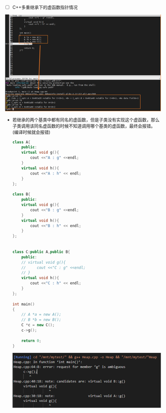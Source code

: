 



- [ ] C++多重继承下的虚函数指针情况

![C++指针](https://raw.githubusercontent.com/redisread/Image/master/Windowsimage-20210303101013072.png)

- 若继承的两个基类中都有同名的虚函数，但是子类没有实现这个虚函数，那么子类调用该同名虚函数的时候不知道调用哪个基类的虚函数，最终会报错。(编译时候就会报错)

  ```cpp
  class A{
      public:
      virtual void g(){
          cout <<"A : g" <<endl;
      }
      virtual void h(){
          cout <<"A : h" << endl;
      }
  };
  
  class B{
      public:
      virtual void g(){
          cout <<"B : g" <<endl;
      }
      virtual void h(){
          cout <<"B : h" << endl;
      }
  };
  
  
  class C:public A,public B{
      public:
      // virtual void g(){
      //     cout <<"C : g" <<endl;
      // }
      virtual void h(){
          cout <<"C : h" << endl;
      }
  };
  
  int main()
  {
      // A *a = new A();
      // B *b = new B();
      C *c = new C();
      c->g();
  
      return 0;
  }
  ```

  ![error](https://raw.githubusercontent.com/redisread/Image/master/Windowsimage-20210303101352165.png)


